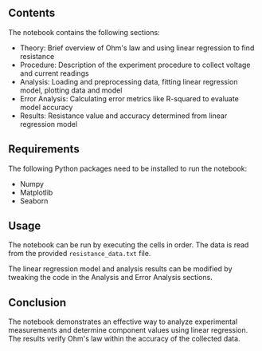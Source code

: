 ## Contents

The notebook contains the following sections:

- Theory: Brief overview of Ohm's law and using linear regression to find resistance
- Procedure: Description of the experiment procedure to collect voltage and current readings
- Analysis: Loading and preprocessing data, fitting linear regression model, plotting data and model
- Error Analysis: Calculating error metrics like R-squared to evaluate model accuracy 
- Results: Resistance value and accuracy determined from linear regression model

## Requirements

The following Python packages need to be installed to run the notebook:

- Numpy
- Matplotlib
- Seaborn

## Usage

The notebook can be run by executing the cells in order. The data is read from the provided `resistance_data.txt` file.

The linear regression model and analysis results can be modified by tweaking the code in the Analysis and Error Analysis sections.

## Conclusion

The notebook demonstrates an effective way to analyze experimental measurements and determine component values using linear regression. The results verify Ohm's law within the accuracy of the collected data.
